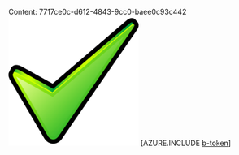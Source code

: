 Content: 7717ce0c-d612-4843-9cc0-baee0c93c442![image](3814a72c-5827-4af7-ac01-971340f08738.png)
[AZURE.INCLUDE [b-token](cfb70f4c-3eff-4325-84b5-704ea87444b6.md)]
